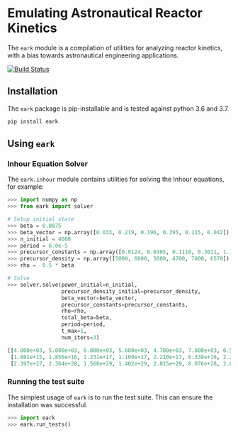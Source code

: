 # Emulating Astronautical Reactor Kinetics
The `eark` module is a compilation of utilities for analyzing reactor kinetics, with
a bias towards astronautical engineering applications.

[![Build Status](https://travis-ci.com/vigneshwar-manickam/eark.svg?branch=master)](https://travis-ci.com/vigneshwar-manickam/eark) 

## Installation
The `eark` package is pip-installable and is tested against python 3.6 and 3.7.

```bash
pip install eark
```  

## Using `eark`

### Inhour Equation Solver
The `eark.inhour` module contains utilities for solving the Inhour equations, for example:
```python
>>> import numpy as np
>>> from eark import solver

# Setup initial state
>>> beta = 0.0075
>>> beta_vector = np.array([0.033, 0.219, 0.196, 0.395, 0.115, 0.042])
>>> n_initial = 4000
>>> period = 6.0e-5
>>> precursor_constants = np.array([0.0124, 0.0305, 0.1110, 0.3011, 1.1400, 3.0100])
>>> precursor_density = np.array([5000, 6000, 5600, 4700, 7800, 6578])
>>> rho =  0.5 * beta

# Solve 
>>> solver.solve(power_initial=n_initial,
                 precursor_density_initial=precursor_density,
                 beta_vector=beta_vector,
                 precursor_constants=precursor_constants,
                 rho=rho,
                 total_beta=beta,
                 period=period,
                 t_max=1,
                 num_iters=3)

[[4.000e+03, 5.000e+03, 6.000e+03, 5.600e+03, 4.700e+03, 7.800e+03, 6.578e+03],
 [1.881e+15, 1.856e+16, 1.231e+17, 1.100e+17, 2.210e+17, 6.338e+16, 2.241e+16],
 [2.397e+27, 2.364e+28, 1.568e+29, 1.402e+29, 2.815e+29, 8.076e+28, 2.856e+28]]
```

### Running the test suite
The simplest usage of `eark` is to run the test suite. This can ensure the installation was successful.
```python
>>> import eark
>>> eark.run_tests()
```
